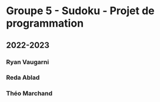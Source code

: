 # Groupe 5 - Sudoku - Projet de programmation
## 2022-2023
### Ryan Vaugarni
### Reda Ablad
### Théo Marchand
